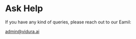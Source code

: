 # Ask Help

If you have any kind of queries, please reach out to our Eamil: 

<a href="admin@vidura.ai">admin@vidura.ai</a>